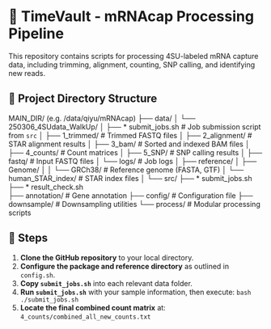 # 🧬 TimeVault - mRNAcap Processing Pipeline
This repository contains scripts for processing 4SU-labeled mRNA capture data, including trimming, alignment, counting, SNP calling, and identifying new reads.
## 📁 Project Directory Structure
MAIN\_DIR/ (e.g. /data/qiyu/mRNAcap)
├── data/
│   └── 250306\_4SUdata\_WalkUp/
│       ├── \* submit\_jobs.sh        # Job submission script from `src` 
│       ├── 1\_trimmed/               # Trimmed FASTQ files
│       ├── 2\_alignment/             # STAR alignment results
│       ├── 3\_bam/                   # Sorted and indexed BAM files
│       ├── 4\_counts/                # Count matrices
│       ├── 5\_SNP/                   # SNP calling results
│       ├── fastq/                    # Input FASTQ files
│       └── logs/                     # Job logs
│
├── reference/
│   ├── Genome/
│   │   └── GRCh38/                   # Reference genome (FASTA, GTF)
│   └── human\_STAR\_index/           # STAR index files
│
└── src/
├── \* submit\_jobs.sh           
├── \* result\_check.sh          
├── annotation/                 # Gene annotation
├── config/                     # Configuration file
├── downsample/                 # Downsampling utilities
└── process/                    # Modular processing scripts
## 🚀 Steps 
1. **Clone the GitHub repository** to your local directory.
2. **Configure the package and reference directory** as outlined in `config.sh`.
3. **Copy `submit_jobs.sh`** into each relevant data folder.
4. **Run `submit_jobs.sh`** with your sample information, then execute:
   ```bash ./submit_jobs.sh```
5. **Locate the final combined count matrix** at:
   ```4_counts/combined_all_new_counts.txt```